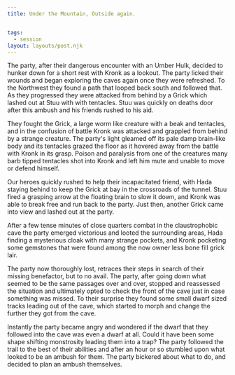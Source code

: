 ```yaml
---
title: Under the Mountain, Outside again.


tags:
  - session
layout: layouts/post.njk
---
```


The party, after their dangerous encounter with an Umber Hulk, decided to hunker down for a short rest with Kronk as a lookout. The party licked their wounds and began exploring the caves again once they were refreshed. To the Northwest they found a path that looped back south and followed that. As they progressed they were attacked from behind by a Grick which lashed out at Stuu with with tentacles. Stuu was quickly on deaths door after this ambush and his friends rushed to his aid.

They fought the Grick, a large worm like creature with a beak and tentacles, and in the confusion of battle Kronk was attacked and grappled from behind by a strange creature. The party's light gleamed off its pale damp brain-like body and its tentacles grazed the floor as it hovered away from the battle with Kronk in its grasp. Poison and paralysis from one of the creatures many barb tipped tentacles shot into Kronk and left him mute and unable to move or defend himself. 

Our heroes quickly rushed to help their incapacitated friend, with Hada staying behind to keep the Grick at bay in the crossroads of the tunnel. Stuu fired a grasping arrow at the floating brain to slow it down, and Kronk was able to break free and run back to the party. Just then, another Grick came into view and lashed out at the party. 

After a few tense minutes of close quarters combat in the claustrophobic cave the party emerged victorious and looted the surrounding areas, Hada finding a mysterious cloak with many strange pockets, and Kronk pocketing some gemstones that were found among the now owner less bone fill grick lair.

The party now thoroughly lost, retraces their steps in search of their missing benefactor, but to no avail. The party, after going down what seemed to be the same passages over and over, stopped and reassessed the situation and ultimately opted to check the front of the cave just in case something was missed. To their surprise they found some small dwarf sized tracks leading out of the cave, which started to morph and change the further they got from the cave.

Instantly the party became angry and wondered if the dwarf that they followed into the cave was even a dwarf at all. Could it have been some shape shifting monstrosity leading them into a trap? The party followed the trail to the best of their abilities and after an hour or so stumbled upon what looked to be an ambush for them. The party bickered about what to do, and decided to plan an ambush themselves.
